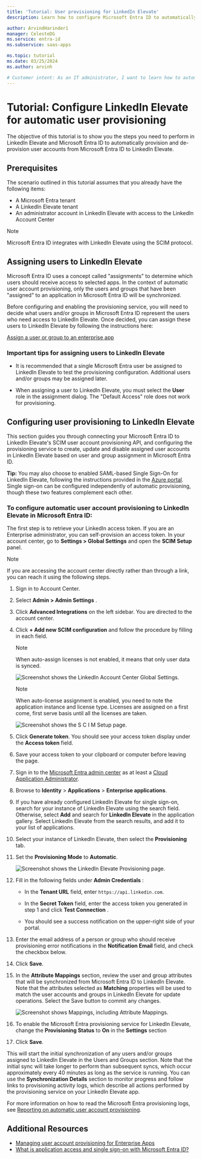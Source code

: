 ```yaml
---
title: 'Tutorial: User provisioning for LinkedIn Elevate'
description: Learn how to configure Microsoft Entra ID to automatically provision and de-provision user accounts to LinkedIn Elevate.

author: ArvindHarinder1
manager: CelesteDG
ms.service: entra-id
ms.subservice: saas-apps

ms.topic: tutorial
ms.date: 03/25/2024
ms.author: arvinh

# Customer intent: As an IT administrator, I want to learn how to automatically provision and deprovision user accounts from Microsoft Entra ID to LinkedIn Elevate so that I can streamline the user management process and ensure that users have the appropriate access to LinkedIn Elevate.
---
```


# Tutorial: Configure LinkedIn Elevate for automatic user provisioning

The objective of this tutorial is to show you the steps you need to perform in LinkedIn Elevate and Microsoft Entra ID to automatically provision and de-provision user accounts from Microsoft Entra ID to LinkedIn Elevate.

## Prerequisites

The scenario outlined in this tutorial assumes that you already have the following items:

* A Microsoft Entra tenant
* A LinkedIn Elevate tenant
* An administrator account in LinkedIn Elevate with access to the LinkedIn Account Center

> [!NOTE]
> Microsoft Entra ID integrates with LinkedIn Elevate using the SCIM protocol.

## Assigning users to LinkedIn Elevate

Microsoft Entra ID uses a concept called "assignments" to determine which users should receive access to selected apps. In the context of automatic user account provisioning, only the users and groups that have been "assigned" to an application in Microsoft Entra ID will be synchronized.

Before configuring and enabling the provisioning service, you will need to decide what users and/or groups in Microsoft Entra ID represent the users who need access to LinkedIn Elevate. Once decided, you can assign these users to LinkedIn Elevate by following the instructions here:

[Assign a user or group to an enterprise app](~/identity/enterprise-apps/assign-user-or-group-access-portal.md)

### Important tips for assigning users to LinkedIn Elevate

* It is recommended that a single Microsoft Entra user be assigned to LinkedIn Elevate to test the provisioning configuration. Additional users and/or groups may be assigned later.

* When assigning a user to LinkedIn Elevate, you must select the **User** role in the assignment dialog. The "Default Access" role does not work for provisioning.

## Configuring user provisioning to LinkedIn Elevate

This section guides you through connecting your Microsoft Entra ID to LinkedIn Elevate's SCIM user account provisioning API, and configuring the provisioning service to create, update and disable assigned user accounts in LinkedIn Elevate based on user and group assignment in Microsoft Entra ID.

**Tip:** You may also choose to enabled SAML-based Single Sign-On for LinkedIn Elevate, following the instructions provided in the [Azure portal](https://portal.azure.com). Single sign-on can be configured independently of automatic provisioning, though these two features complement each other.

<a name='to-configure-automatic-user-account-provisioning-to-linkedin-elevate-in-azure-ad'></a>

### To configure automatic user account provisioning to LinkedIn Elevate in Microsoft Entra ID:

The first step is to retrieve your LinkedIn access token. If you are an Enterprise administrator, you can self-provision an access token. In your account center, go to **Settings &gt; Global Settings** and open the **SCIM Setup** panel.

> [!NOTE]
> If you are accessing the account center directly rather than through a link, you can reach it using the following steps.

1. Sign in to Account Center.

1. Select **Admin &gt; Admin Settings** .

1. Click **Advanced Integrations** on the left sidebar. You are directed to the account center.

1. Click **+ Add new SCIM configuration** and follow the procedure by filling in each field.

    > [!NOTE]
    > When auto-assign licenses is not enabled, it means that only user data is synced.

    ![Screenshot shows the LinkedIn Account Center Global Settings.](./media/linkedinelevate-provisioning-tutorial/linkedin_elevate1.PNG)

    > [!NOTE]
    > When auto-license assignment is enabled, you need to note the application instance and license type. Licenses are assigned on a first come, first serve basis until all the licenses are taken.

    ![Screenshot shows the S C I M Setup page.](./media/linkedinelevate-provisioning-tutorial/linkedin_elevate2.PNG)

1. Click **Generate token**. You should see your access token display under the **Access token** field.

1. Save your access token to your clipboard or computer before leaving the page.

1. Sign in to the [Microsoft Entra admin center](https://entra.microsoft.com) as at least a [Cloud Application Administrator](~/identity/role-based-access-control/permissions-reference.md#cloud-application-administrator).
1. Browse to **Identity** > **Applications** > **Enterprise applications**.

1. If you have already configured LinkedIn Elevate for single sign-on, search for your instance of LinkedIn Elevate using the search field. Otherwise, select **Add** and search for **LinkedIn Elevate** in the application gallery. Select LinkedIn Elevate from the search results, and add it to your list of applications.

1. Select your instance of LinkedIn Elevate, then select the **Provisioning** tab.

1. Set the **Provisioning Mode** to **Automatic**.

    ![Screenshot shows the LinkedIn Elevate Provisioning page.](./media/linkedinelevate-provisioning-tutorial/linkedin_elevate3.PNG)

1. Fill in the following fields under **Admin Credentials** :

    * In the **Tenant URL** field, enter `https://api.linkedin.com`.

    * In the **Secret Token** field, enter the access token you generated in step 1 and click **Test Connection** .

    * You should see a success notification on the upper-right side of your portal.

1. Enter the email address of a person or group who should receive provisioning error notifications in the **Notification Email** field, and check the checkbox below.

1. Click **Save**.

1. In the **Attribute Mappings** section, review the user and group attributes that will be synchronized from Microsoft Entra ID to LinkedIn Elevate. Note that the attributes selected as **Matching** properties will be used to match the user accounts and groups in LinkedIn Elevate for update operations. Select the Save button to commit any changes.

    ![Screenshot shows Mappings, including Attribute Mappings.](./media/linkedinelevate-provisioning-tutorial/linkedin_elevate4.PNG)

1. To enable the Microsoft Entra provisioning service for LinkedIn Elevate, change the **Provisioning Status** to **On** in the **Settings** section

1. Click **Save**.

This will start the initial synchronization of any users and/or groups assigned to LinkedIn Elevate in the Users and Groups section. Note that the initial sync will take longer to perform than subsequent syncs, which occur approximately every 40 minutes as long as the service is running. You can use the **Synchronization Details** section to monitor progress and follow links to provisioning activity logs, which describe all actions performed by the provisioning service on your LinkedIn Elevate app.

For more information on how to read the Microsoft Entra provisioning logs, see [Reporting on automatic user account provisioning](~/identity/app-provisioning/check-status-user-account-provisioning.md).

## Additional Resources

* [Managing user account provisioning for Enterprise Apps](~/identity/app-provisioning/configure-automatic-user-provisioning-portal.md)
* [What is application access and single sign-on with Microsoft Entra ID?](~/identity/enterprise-apps/what-is-single-sign-on.md)
